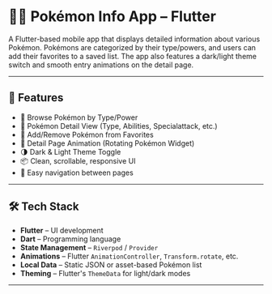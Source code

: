 # 🐱‍👤 Pokémon Info App – Flutter

A Flutter-based mobile app that displays detailed information about various Pokémon. Pokémons are categorized by their type/powers, and users can add their favorites to a saved list.
The app also features a dark/light theme switch and smooth entry animations on the detail page.

---

## 🎯 Features

- 🧠 Browse Pokémon by Type/Power
- 📃 Pokémon Detail View (Type, Abilities, Specialattack, etc.)
- 🌟 Add/Remove Pokémon from Favorites
- 🔄 Detail Page Animation (Rotating Pokémon Widget)
- 🌗 Dark & Light Theme Toggle
- 📦 Clean, scrollable, responsive UI
- 🧭 Easy navigation between pages

---

## 🛠️ Tech Stack

- **Flutter** – UI development
- **Dart** – Programming language
- **State Management** – `Riverpod` / `Provider`
- **Animations** – Flutter `AnimationController`, `Transform.rotate`, etc.
- **Local Data** – Static JSON or asset-based Pokémon list
- **Theming** – Flutter's `ThemeData` for light/dark modes

---
